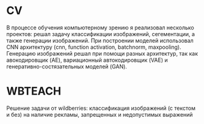# CV
В процессе обучения компьютерному зрению я реализовал несколько проектов: решал задачу классификации изображений, сегементации, а также генерации изображений. При построении моделей использовал CNN архитектуру (cnn, function activation, batchnorm,  maxpooling). Генерацию изображений решал при помощи разных архитектур, так как авокодировщик (AE), вариационный автокодировщик (VAE) и генеративно-состязательных моделей (GAN).

# WBTEACH
Решение задачи от wildberries: классификация изображений (с текстом и без) на наличие рекламы, запрещенных и недопустимых выражений
